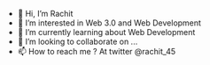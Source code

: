 - 👋 Hi, I’m Rachit
- 👀 I’m interested in Web 3.0 and Web Development 
- 🌱 I’m currently learning about Web Development
- 💞️ I’m looking to collaborate on ...
- 📫 How to reach me ? At twitter @rachit_45 

<!---
rachit45/rachit45 is a ✨ special ✨ repository because its `README.md` (this file) appears on your GitHub profile.
You can click the Preview link to take a look at your changes.
--->
